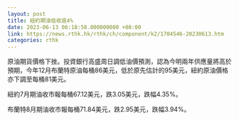 ```yaml
---
layout: post
title: 紐約期油低收逾4%
date: 2023-06-13 06:18:58.000000000 +08:00
link: https://news.rthk.hk/rthk/ch/component/k2/1704546-20230613.htm
categories: rthk
---
```


原油期貨價格下挫。投資銀行高盛周日調低油價預測，認為今明兩年供應量將高於預期，今年12月布蘭特原油每桶86美元，低於原先估計的95美元，紐約原油價格亦下調至每桶81美元。

紐約7月期油收市報每桶67.12美元，跌3.05美元，跌幅4.35%。

布蘭特8月期油收市報每桶71.84美元，跌2.95美元，跌幅3.94%。
